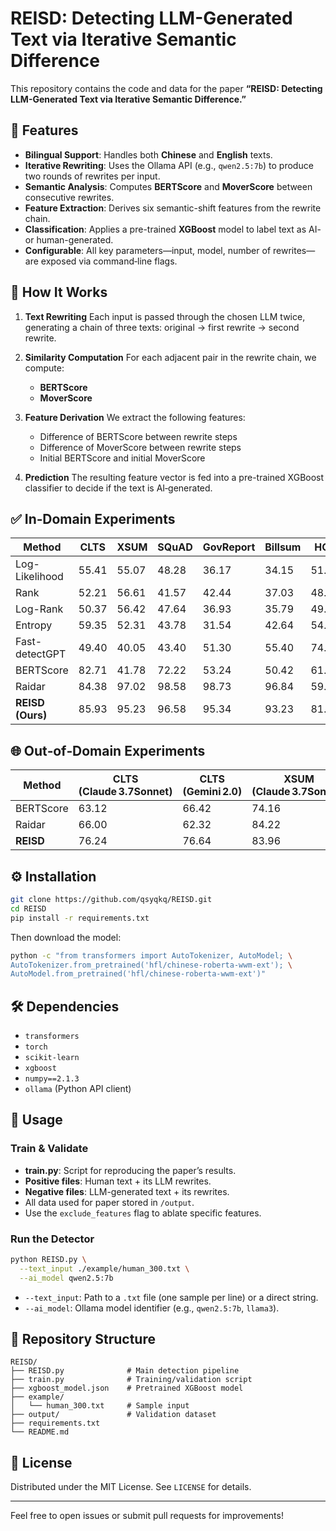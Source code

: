 # REISD: Detecting LLM-Generated Text via Iterative Semantic Difference

This repository contains the code and data for the paper **“REISD: Detecting LLM-Generated Text via Iterative Semantic Difference.”**

## 🚀 Features

* **Bilingual Support**: Handles both **Chinese** and **English** texts.
* **Iterative Rewriting**: Uses the Ollama API (e.g., `qwen2.5:7b`) to produce two rounds of rewrites per input.
* **Semantic Analysis**: Computes **BERTScore** and **MoverScore** between consecutive rewrites.
* **Feature Extraction**: Derives six semantic-shift features from the rewrite chain.
* **Classification**: Applies a pre-trained **XGBoost** model to label text as AI- or human-generated.
* **Configurable**: All key parameters—input, model, number of rewrites—are exposed via command‑line flags.

## 🧩 How It Works

1. **Text Rewriting**
   Each input is passed through the chosen LLM twice, generating a chain of three texts: original → first rewrite → second rewrite.

2. **Similarity Computation**
   For each adjacent pair in the rewrite chain, we compute:

   * **BERTScore**
   * **MoverScore**

3. **Feature Derivation**
   We extract the following features:

   * Difference of BERTScore between rewrite steps
   * Difference of MoverScore between rewrite steps
   * Initial BERTScore and initial MoverScore

4. **Prediction**
   The resulting feature vector is fed into a pre-trained XGBoost classifier to decide if the text is AI‑generated.

## ✅ In‑Domain Experiments

| Method           | CLTS  | XSUM  | SQuAD | GovReport | Billsum | HC3   |
| ---------------- | ----- | ----- | ----- | --------- | ------- | ----- |
| Log-Likelihood   | 55.41 | 55.07 | 48.28 | 36.17     | 34.15   | 51.79 |
| Rank             | 52.21 | 56.61 | 41.57 | 42.44     | 37.03   | 48.31 |
| Log-Rank         | 50.37 | 56.42 | 47.64 | 36.93     | 35.79   | 49.98 |
| Entropy          | 59.35 | 52.31 | 43.78 | 31.54     | 42.64   | 54.64 |
| Fast-detectGPT   | 49.40 | 40.05 | 43.40 | 51.30     | 55.40   | 74.46 |
| BERTScore        | 82.71 | 41.78 | 72.22 | 53.24     | 50.42   | 61.17 |
| Raidar           | 84.38 | 97.02 | 98.58 | 98.73     | 96.84   | 59.24 |
| **REISD (Ours)** | 85.93 | 95.23 | 96.58 | 95.34     | 93.23   | 81.20 |

## 🌐 Out‑of‑Domain Experiments

| Method    | CLTS (Claude 3.7Sonnet) | CLTS (Gemini 2.0) | XSUM (Claude 3.7Sonnet) | XSUM (Gemini 2.0) |
| --------- | ----------------------- | ----------------- | ----------------------- | ----------------- |
| BERTScore | 63.12                   | 66.42             | 74.16                   | 66.90             |
| Raidar    | 66.00                   | 62.32             | 84.22                   | 66.02             |
| **REISD** | 76.24              | 76.64         | 83.96               | 83.35         |

## ⚙️ Installation

```bash
git clone https://github.com/qsyqkq/REISD.git
cd REISD
pip install -r requirements.txt
```

Then download the model:

```bash
python -c "from transformers import AutoTokenizer, AutoModel; \
AutoTokenizer.from_pretrained('hfl/chinese-roberta-wwm-ext'); \
AutoModel.from_pretrained('hfl/chinese-roberta-wwm-ext')"
```

## 🛠 Dependencies

* `transformers`
* `torch`
* `scikit-learn`
* `xgboost`
* `numpy==2.1.3`
* `ollama` (Python API client)

## 🎯 Usage

### Train & Validate

* **train.py**: Script for reproducing the paper’s results.
* **Positive files**: Human text + its LLM rewrites.
* **Negative files**: LLM-generated text + its rewrites.
* All data used for paper stored in `/output`.
* Use the `exclude_features` flag to ablate specific features.

### Run the Detector

```bash
python REISD.py \
  --text_input ./example/human_300.txt \
  --ai_model qwen2.5:7b
```

* `--text_input`: Path to a `.txt` file (one sample per line) or a direct string.
* `--ai_model`: Ollama model identifier (e.g., `qwen2.5:7b`, `llama3`).



## 📂 Repository Structure

```
REISD/
├── REISD.py              # Main detection pipeline
├── train.py              # Training/validation script
├── xgboost_model.json    # Pretrained XGBoost model
├── example/
│   └── human_300.txt     # Sample input
├── output/               # Validation dataset
├── requirements.txt
└── README.md
```

## 📜 License

Distributed under the MIT License. See `LICENSE` for details.

---

Feel free to open issues or submit pull requests for improvements!

